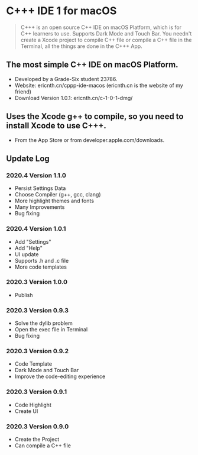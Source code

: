 #  C+++ IDE 1 for macOS
> C+++ is an open source C++ IDE on macOS Platform, which is for C++ learners to use. Supports Dark Mode and Touch Bar. You needn't create a Xcode project to compile C++ file or compile a C++ file in the Terminal, all the things are done in the C+++ App.

## The most simple C++ IDE on macOS Platform.
- Developed by a Grade-Six student 23786.
- Website: ericnth.cn/cppp-ide-macos (ericnth.cn is the website of my friend)
- Download Version 1.0.1: ericnth.cn/c-1-0-1-dmg/

## Uses the Xcode g++ to compile, so you need to install Xcode to use C+++.
- From the App Store or from developer.apple.com/downloads.

## Update Log
### 2020.4 Version 1.1.0
- Persist Settings Data
- Choose Compiler (g++, gcc, clang)
- More highlight themes and fonts
- Many Improvements
- Bug fixing

### 2020.4 Version 1.0.1
- Add "Settings"
- Add "Help"
- UI update
- Supports .h and .c file
- More code templates

### 2020.3 Version 1.0.0
- Publish

### 2020.3 Version 0.9.3
- Solve the dylib problem
- Open the exec file in Terminal
- Bug fixing

### 2020.3 Version 0.9.2
- Code Template
- Dark Mode and Touch Bar
- Improve the code-editing experience

### 2020.3 Version 0.9.1
- Code Highlight
- Create UI

### 2020.3 Version 0.9.0
- Create the Project
- Can compile a C++ file
